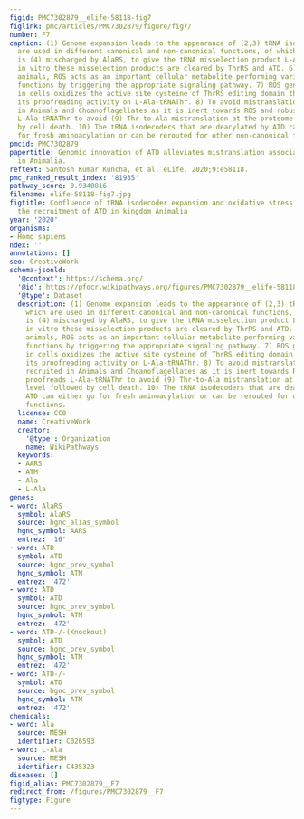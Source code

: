 ```yaml
---
figid: PMC7302879__elife-58118-fig7
figlink: pmc/articles/PMC7302879/figure/fig7/
number: F7
caption: (1) Genome expansion leads to the appearance of (2,3) tRNA isodecoders which
  are used in different canonical and non-canonical functions, of which tRNAThr(G4•U69)
  is (4) mischarged by AlaRS, to give the tRNA misselection product L-Ala-tRNAThr(G4•U69). (5)
  in vitro these misselection products are cleared by ThrRS and ATD. 6) In multicellular
  animals, ROS acts as an important cellular metabolite performing various physiological
  functions by triggering the appropriate signaling pathway. 7) ROS generated internally
  in cells oxidizes the active site cysteine of ThrRS editing domain thereby affecting
  its proofreading activity on L-Ala-tRNAThr. 8) To avoid mistranslation ATD is recruited
  in Animals and Choanoflagellates as it is inert towards ROS and robustly proofreads
  L-Ala-tRNAThr to avoid (9) Thr-to-Ala mistranslation at the proteome level followed
  by cell death. 10) The tRNA isodecoders that are deacylated by ATD can either go
  for fresh aminoacylation or can be rerouted for other non-canonical functions.
pmcid: PMC7302879
papertitle: Genomic innovation of ATD alleviates mistranslation associated with multicellularity
  in Animalia.
reftext: Santosh Kumar Kuncha, et al. eLife. 2020;9:e58118.
pmc_ranked_result_index: '81935'
pathway_score: 0.9340816
filename: elife-58118-fig7.jpg
figtitle: Confluence of tRNA isodecoder expansion and oxidative stress necessitates
  the recruitment of ATD in kingdom Animalia
year: '2020'
organisms:
- Homo sapiens
ndex: ''
annotations: []
seo: CreativeWork
schema-jsonld:
  '@context': https://schema.org/
  '@id': https://pfocr.wikipathways.org/figures/PMC7302879__elife-58118-fig7.html
  '@type': Dataset
  description: (1) Genome expansion leads to the appearance of (2,3) tRNA isodecoders
    which are used in different canonical and non-canonical functions, of which tRNAThr(G4•U69)
    is (4) mischarged by AlaRS, to give the tRNA misselection product L-Ala-tRNAThr(G4•U69). (5)
    in vitro these misselection products are cleared by ThrRS and ATD. 6) In multicellular
    animals, ROS acts as an important cellular metabolite performing various physiological
    functions by triggering the appropriate signaling pathway. 7) ROS generated internally
    in cells oxidizes the active site cysteine of ThrRS editing domain thereby affecting
    its proofreading activity on L-Ala-tRNAThr. 8) To avoid mistranslation ATD is
    recruited in Animals and Choanoflagellates as it is inert towards ROS and robustly
    proofreads L-Ala-tRNAThr to avoid (9) Thr-to-Ala mistranslation at the proteome
    level followed by cell death. 10) The tRNA isodecoders that are deacylated by
    ATD can either go for fresh aminoacylation or can be rerouted for other non-canonical
    functions.
  license: CC0
  name: CreativeWork
  creator:
    '@type': Organization
    name: WikiPathways
  keywords:
  - AARS
  - ATM
  - Ala
  - L-Ala
genes:
- word: AlaRS
  symbol: AlaRS
  source: hgnc_alias_symbol
  hgnc_symbol: AARS
  entrez: '16'
- word: ATD
  symbol: ATD
  source: hgnc_prev_symbol
  hgnc_symbol: ATM
  entrez: '472'
- word: ATD
  symbol: ATD
  source: hgnc_prev_symbol
  hgnc_symbol: ATM
  entrez: '472'
- word: ATD-/-(Knockout)
  symbol: ATD
  source: hgnc_prev_symbol
  hgnc_symbol: ATM
  entrez: '472'
- word: ATD-/-
  symbol: ATD
  source: hgnc_prev_symbol
  hgnc_symbol: ATM
  entrez: '472'
chemicals:
- word: Ala
  source: MESH
  identifier: C026593
- word: L-Ala
  source: MESH
  identifier: C435323
diseases: []
figid_alias: PMC7302879__F7
redirect_from: /figures/PMC7302879__F7
figtype: Figure
---
```

